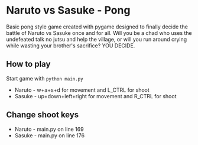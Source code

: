# Naruto vs Sasuke - Pong
Basic pong style game created with pygame designed to finally decide the battle of Naruto vs Sasuke once and for all. Will you be a chad who uses the undefeated talk no jutsu and help the village, or will you run around crying while wasting your brother's sacrifice? YOU DECIDE.



## How to play
Start game with `python main.py`
- Naruto - w+a+s+d for movement and L_CTRL for shoot
- Sasuke - up+down+left+right for movement and R_CTRL for shoot


## Change shoot keys
- Naruto - main.py on line 169
- Sasuke - main.py on line 176
